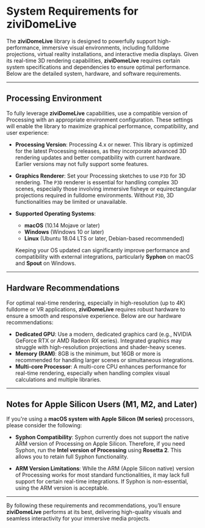 # System Requirements for ziviDomeLive

The **ziviDomeLive** library is designed to powerfully support high-performance, immersive visual environments, including fulldome projections, virtual reality installations, and interactive media displays. Given its real-time 3D rendering capabilities, **ziviDomeLive** requires certain system specifications and dependencies to ensure optimal performance. Below are the detailed system, hardware, and software requirements.

---

## Processing Environment

To fully leverage **ziviDomeLive** capabilities, use a compatible version of Processing with an appropriate environment configuration. These settings will enable the library to maximize graphical performance, compatibility, and user experience:

- **Processing Version**: Processing 4.x or newer. This library is optimized for the latest Processing releases, as they incorporate advanced 3D rendering updates and better compatibility with current hardware. Earlier versions may not fully support some features.

- **Graphics Renderer**: Set your Processing sketches to use `P3D` for 3D rendering. The `P3D` renderer is essential for handling complex 3D scenes, especially those involving immersive fisheye or equirectangular projections required in fulldome environments. Without `P3D`, 3D functionalities may be limited or unavailable.

- **Supported Operating Systems**:
    - **macOS** (10.14 Mojave or later)
    - **Windows** (Windows 10 or later)
    - **Linux** (Ubuntu 18.04 LTS or later, Debian-based recommended)

  Keeping your OS updated can significantly improve performance and compatibility with external integrations, particularly **Syphon** on macOS and **Spout** on Windows.

---

## Hardware Recommendations

For optimal real-time rendering, especially in high-resolution (up to 4K) fulldome or VR applications, **ziviDomeLive** requires robust hardware to ensure a smooth and responsive experience. Below are our hardware recommendations:

- **Dedicated GPU**: Use a modern, dedicated graphics card (e.g., NVIDIA GeForce RTX or AMD Radeon RX series). Integrated graphics may struggle with high-resolution projections and shader-heavy scenes.
- **Memory (RAM)**: 8GB is the minimum, but 16GB or more is recommended for handling larger scenes or simultaneous integrations.
- **Multi-core Processor**: A multi-core CPU enhances performance for real-time rendering, especially when handling complex visual calculations and multiple libraries.

---

## Notes for Apple Silicon Users (M1, M2, and Later)

If you're using a **macOS system with Apple Silicon (M series)** processors, please consider the following:

- **Syphon Compatibility**: Syphon currently does not support the native ARM version of Processing on Apple Silicon. Therefore, if you need Syphon, run the **Intel version of Processing** using **Rosetta 2**. This allows you to retain full Syphon functionality.

- **ARM Version Limitations**: While the ARM (Apple Silicon native) version of Processing works for most standard functionalities, it may lack full support for certain real-time integrations. If Syphon is non-essential, using the ARM version is acceptable.

---

By following these requirements and recommendations, you’ll ensure **ziviDomeLive** performs at its best, delivering high-quality visuals and seamless interactivity for your immersive media projects.

